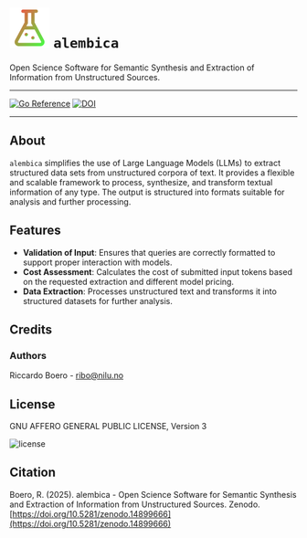 # ![logo](https://raw.githubusercontent.com/open-and-sustainable/alembica/main/docs/assets/images/logo.png) `alembica`

Open Science Software for Semantic Synthesis and Extraction of Information from Unstructured Sources.

---

[![Go Reference](https://pkg.go.dev/badge/github.com/open-and-sustainable/alembica.svg)](https://pkg.go.dev/github.com/open-and-sustainable/alembica) [![DOI](https://zenodo.org/badge/DOI/10.5281/zenodo.14899666.svg)](https://doi.org/10.5281/zenodo.14899666)

---

## About
`alembica` simplifies the use of Large Language Models (LLMs) to extract structured data sets from unstructured corpora of text. It provides a flexible and scalable framework to process, synthesize, and transform textual information of any type. The output is structured into formats suitable for analysis and further processing.

## Features
- **Validation of Input**: Ensures that queries are correctly formatted to support proper interaction with models.
- **Cost Assessment**: Calculates the cost of submitted input tokens based on the requested extraction and different model pricing.
- **Data Extraction**: Processes unstructured text and transforms it into structured datasets for further analysis.

## Credits
### Authors
Riccardo Boero - ribo@nilu.no

## License
GNU AFFERO GENERAL PUBLIC LICENSE, Version 3

![license](https://www.gnu.org/graphics/agplv3-155x51.png)

## Citation
Boero, R. (2025). alembica - Open Science Software for Semantic Synthesis and Extraction of Information from Unstructured Sources. Zenodo. [https://doi.org/10.5281/zenodo.14899666](https://doi.org/10.5281/zenodo.14899666)
